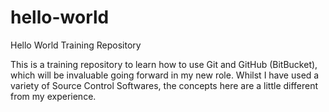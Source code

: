 # hello-world
Hello World Training Repository

This is a training repository to learn how to use Git and GitHub (BitBucket), which will be invaluable going forward in my new role. Whilst I have used a variety of Source Control Softwares, the concepts here are a little different from my experience.
